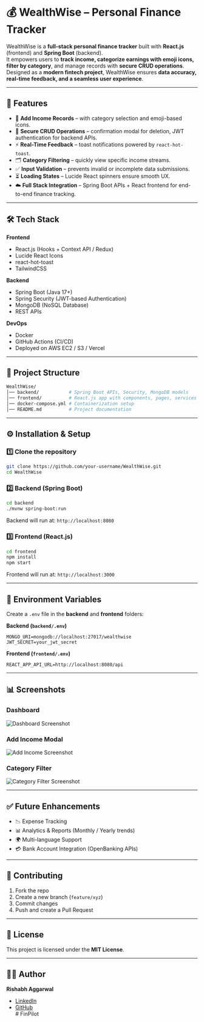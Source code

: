 # 💰 WealthWise – Personal Finance Tracker

WealthWise is a **full-stack personal finance tracker** built with **React.js** (frontend) and **Spring Boot** (backend).  
It empowers users to **track income, categorize earnings with emoji icons, filter by category**, and manage records with **secure CRUD operations**.  
Designed as a **modern fintech project**, WealthWise ensures **data accuracy, real-time feedback, and a seamless user experience**.

---

## 🚀 Features

- 📌 **Add Income Records** – with category selection and emoji-based icons.  
- 🔐 **Secure CRUD Operations** – confirmation modal for deletion, JWT authentication for backend APIs.  
- ⚡ **Real-Time Feedback** – toast notifications powered by `react-hot-toast`.  
- 🗂️ **Category Filtering** – quickly view specific income streams.  
- ✅ **Input Validation** – prevents invalid or incomplete data submissions.  
- ⏳ **Loading States** – Lucide React spinners ensure smooth UX.  
- ☁️ **Full Stack Integration** – Spring Boot APIs + React frontend for end-to-end finance tracking.  

---

## 🛠️ Tech Stack

**Frontend**
- React.js (Hooks + Context API / Redux)
- Lucide React Icons
- react-hot-toast
- TailwindCSS

**Backend**
- Spring Boot (Java 17+)
- Spring Security (JWT-based Authentication)
- MongoDB (NoSQL Database)
- REST APIs

**DevOps**
- Docker
- GitHub Actions (CI/CD)
- Deployed on AWS EC2 / S3 / Vercel  

---

## 📂 Project Structure

```bash
WealthWise/
│── backend/           # Spring Boot APIs, Security, MongoDB models
│── frontend/          # React.js app with components, pages, services
│── docker-compose.yml # Containerization setup
│── README.md          # Project documentation
```

---

## ⚙️ Installation & Setup

### 1️⃣ Clone the repository
```bash
git clone https://github.com/your-username/WealthWise.git
cd WealthWise
```

### 2️⃣ Backend (Spring Boot)
```bash
cd backend
./mvnw spring-boot:run
```
Backend will run at: `http://localhost:8080`

### 3️⃣ Frontend (React.js)
```bash
cd frontend
npm install
npm start
```
Frontend will run at: `http://localhost:3000`

---

## 🔐 Environment Variables

Create a `.env` file in the **backend** and **frontend** folders:

**Backend (`backend/.env`)**
```
MONGO_URI=mongodb://localhost:27017/wealthwise
JWT_SECRET=your_jwt_secret
```

**Frontend (`frontend/.env`)**
```
REACT_APP_API_URL=http://localhost:8080/api
```

---

## 📊 Screenshots

### Dashboard  
![Dashboard Screenshot](assets/dashboard.png)

### Add Income Modal  
![Add Income Screenshot](assets/add_income.png)

### Category Filter  
![Category Filter Screenshot](assets/filter.png)

---

## ✅ Future Enhancements
- 📉 Expense Tracking  
- 📊 Analytics & Reports (Monthly / Yearly trends)  
- 🌍 Multi-language Support  
- 💳 Bank Account Integration (OpenBanking APIs)  

---

## 🤝 Contributing

1. Fork the repo  
2. Create a new branch (`feature/xyz`)  
3. Commit changes  
4. Push and create a Pull Request  

---

## 📜 License
This project is licensed under the **MIT License**.  

---

## 👨‍💻 Author
**Rishabh Aggarwal**  
- [LinkedIn](https://linkedin.com/in/your-profile)  
- [GitHub](https://github.com/your-username)  
#   F i n P i l o t  
 
